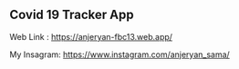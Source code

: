 ## Covid 19 Tracker App

Web Link : https://anjeryan-fbc13.web.app/

My Insagram: https://www.instagram.com/anjeryan_sama/